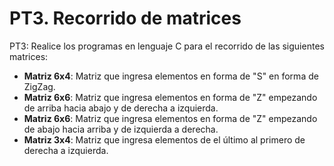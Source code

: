 # PT3. Recorrido de matrices

PT3: Realice los programas en lenguaje C para el recorrido de las siguientes matrices:

- **Matriz 6x4**: Matriz que ingresa elementos en forma de "S" en forma de ZigZag.
- **Matriz 6x6**: Matriz que ingresa elementos en forma de "Z" empezando de arriba hacia abajo y de derecha a izquierda.
- **Matriz 6x6**: Matriz que ingresa elementos en forma de "Z" empezando de abajo hacia arriba y de izquierda a derecha.
- **Matriz 3x4**: Matriz que ingresa elementos de el último al primero de derecha a izquierda.
